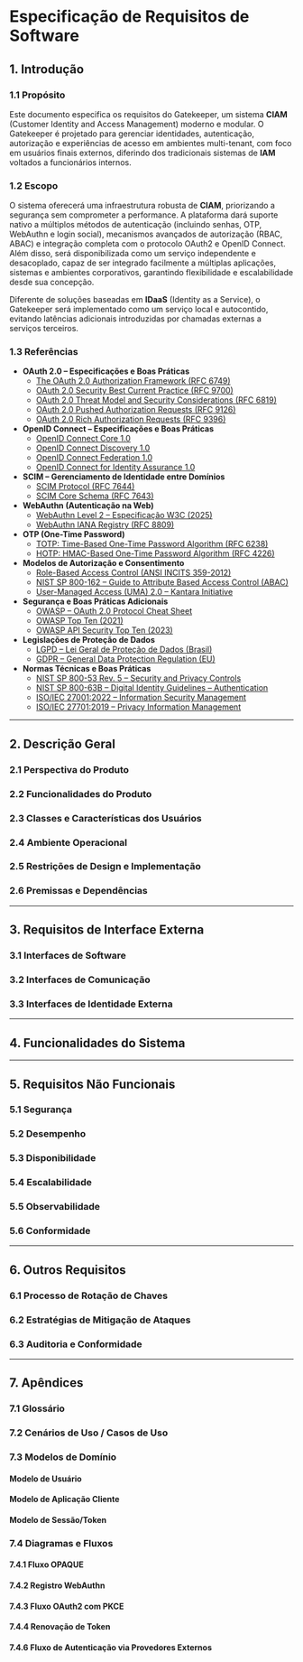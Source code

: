 # Especificação de Requisitos de Software

## 1. Introdução

### 1.1 Propósito
Este documento especifica os requisitos do Gatekeeper, um sistema **CIAM** (Customer Identity and Access Management) moderno e modular. O Gatekeeper é projetado para gerenciar identidades, autenticação, autorização e experiências de acesso em ambientes multi-tenant, com foco em usuários finais externos, diferindo dos tradicionais sistemas de **IAM** voltados a funcionários internos.

### 1.2 Escopo
O sistema oferecerá uma infraestrutura robusta de **CIAM**, priorizando a segurança sem comprometer a performance. A plataforma dará suporte nativo a múltiplos métodos de autenticação (incluindo senhas, OTP, WebAuthn e login social), mecanismos avançados de autorização (RBAC, ABAC) e integração completa com o protocolo OAuth2 e OpenID Connect. Além disso, será disponibilizada como um serviço independente e desacoplado, capaz de ser integrado facilmente a múltiplas aplicações, sistemas e ambientes corporativos, garantindo flexibilidade e escalabilidade desde sua concepção.

Diferente de soluções baseadas em **IDaaS** (Identity as a Service), o Gatekeeper será implementado como um serviço local e autocontido, evitando latências adicionais introduzidas por chamadas externas a serviços terceiros.

### 1.3 Referências

* **OAuth 2.0 – Especificações e Boas Práticas**
  * [The OAuth 2.0 Authorization Framework (RFC 6749)](https://www.rfc-editor.org/rfc/rfc6749.html)
  * [OAuth 2.0 Security Best Current Practice (RFC 9700)](https://www.rfc-editor.org/rfc/rfc9700.html)
  * [OAuth 2.0 Threat Model and Security Considerations (RFC 6819)](https://www.rfc-editor.org/rfc/rfc6819.html)
  * [OAuth 2.0 Pushed Authorization Requests (RFC 9126)](https://www.rfc-editor.org/rfc/rfc9126.html)
  * [OAuth 2.0 Rich Authorization Requests (RFC 9396)](https://www.rfc-editor.org/rfc/rfc9396.html)
* **OpenID Connect – Especificações e Boas Práticas**
  * [OpenID Connect Core 1.0](https://openid.net/specs/openid-connect-core-1_0.html)
  * [OpenID Connect Discovery 1.0](https://openid.net/specs/openid-connect-discovery-1_0.html)
  * [OpenID Connect Federation 1.0](https://openid.net/specs/openid-connect-federation-1_0.html)
  * [OpenID Connect for Identity Assurance 1.0](https://openid.net/specs/openid-connect-4-identity-assurance-1_0.html)
* **SCIM – Gerenciamento de Identidade entre Domínios**
  * [SCIM Protocol (RFC 7644)](https://www.rfc-editor.org/rfc/rfc7644.html)
  * [SCIM Core Schema (RFC 7643)](https://www.rfc-editor.org/rfc/rfc7643.html)
* **WebAuthn (Autenticação na Web)**
  * [WebAuthn Level 2 – Especificação W3C (2025)](https://www.w3.org/TR/webauthn-3/)
  * [WebAuthn IANA Registry (RFC 8809)](https://www.rfc-editor.org/rfc/rfc8809.html)
* **OTP (One-Time Password)**
  * [TOTP: Time-Based One-Time Password Algorithm (RFC 6238)](https://www.rfc-editor.org/rfc/rfc6238.html)
  * [HOTP: HMAC-Based One-Time Password Algorithm (RFC 4226)](https://www.rfc-editor.org/rfc/rfc4226.html)
* **Modelos de Autorização e Consentimento**
  * [Role-Based Access Control (ANSI INCITS 359-2012)](https://webstore.ansi.org/standards/incits/ansiincits3592012)
  * [NIST SP 800-162 – Guide to Attribute Based Access Control (ABAC)](https://csrc.nist.gov/publications/detail/sp/800-162/final)
  * [User-Managed Access (UMA) 2.0 – Kantara Initiative](https://docs.kantarainitiative.org/uma/rec-uma-core.html)
* **Segurança e Boas Práticas Adicionais**
  * [OWASP – OAuth 2.0 Protocol Cheat Sheet](https://cheatsheetseries.owasp.org/cheatsheets/OAuth2_Cheat_Sheet.html)
  * [OWASP Top Ten (2021)](https://owasp.org/Top10/)
  * [OWASP API Security Top Ten (2023)](https://owasp.org/www-project-api-security/)
* **Legislações de Proteção de Dados**
  * [LGPD – Lei Geral de Proteção de Dados (Brasil)](https://www.planalto.gov.br/ccivil_03/_ato2015-2018/2018/lei/l13709.htm)
  * [GDPR – General Data Protection Regulation (EU)](https://eur-lex.europa.eu/eli/reg/2016/679/oj)
* **Normas Técnicas e Boas Práticas**
  * [NIST SP 800-53 Rev. 5 – Security and Privacy Controls](https://csrc.nist.gov/pubs/sp/800/53/r5)
  * [NIST SP 800-63B – Digital Identity Guidelines – Authentication](https://pages.nist.gov/800-63-3/sp800-63b.html)
  * [ISO/IEC 27001:2022 – Information Security Management](https://www.iso.org/standard/27001.html)
  * [ISO/IEC 27701:2019 – Privacy Information Management](https://www.iso.org/standard/71670.html)

---

## 2. Descrição Geral
### 2.1 Perspectiva do Produto
### 2.2 Funcionalidades do Produto
### 2.3 Classes e Características dos Usuários
### 2.4 Ambiente Operacional
### 2.5 Restrições de Design e Implementação
### 2.6 Premissas e Dependências

---

## 3. Requisitos de Interface Externa
### 3.1 Interfaces de Software
### 3.2 Interfaces de Comunicação
### 3.3 Interfaces de Identidade Externa

---

## 4. Funcionalidades do Sistema

---

## 5. Requisitos Não Funcionais
### 5.1 Segurança
### 5.2 Desempenho
### 5.3 Disponibilidade
### 5.4 Escalabilidade
### 5.5 Observabilidade
### 5.6 Conformidade

---

## 6. Outros Requisitos
### 6.1 Processo de Rotação de Chaves
### 6.2 Estratégias de Mitigação de Ataques
### 6.3 Auditoria e Conformidade

---

## 7. Apêndices
### 7.1 Glossário
### 7.2 Cenários de Uso / Casos de Uso
### 7.3 Modelos de Domínio
#### Modelo de Usuário
#### Modelo de Aplicação Cliente
#### Modelo de Sessão/Token
### 7.4 Diagramas e Fluxos
#### 7.4.1 Fluxo OPAQUE
#### 7.4.2 Registro WebAuthn
#### 7.4.3 Fluxo OAuth2 com PKCE
#### 7.4.4 Renovação de Token
#### 7.4.6 Fluxo de Autenticação via Provedores Externos

